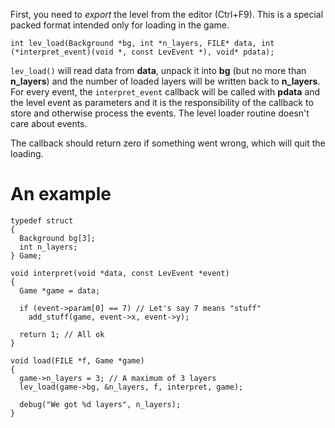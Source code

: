 First, you need to _export_ the level from the editor (Ctrl+F9). This is a special packed format intended only for loading in the game.

```
int lev_load(Background *bg, int *n_layers, FILE* data, int (*interpret_event)(void *, const LevEvent *), void* pdata);
```

`lev_load()` will read data from **data**, unpack it into **bg** (but no more than **n\_layers**) and the number of loaded layers will be written back to **n\_layers**. For every event, the `interpret_event` callback will be called with **pdata** and the level event as parameters and it is the responsibility of the callback to store and otherwise process the events. The level loader routine doesn't care about events.

The callback should return zero if something went wrong, which will quit the loading.

# An example #

```
typedef struct
{
  Background bg[3];
  int n_layers;
} Game;

void interpret(void *data, const LevEvent *event)
{
  Game *game = data;

  if (event->param[0] == 7) // Let's say 7 means "stuff"
    add_stuff(game, event->x, event->y);

  return 1; // All ok
}

void load(FILE *f, Game *game)
{
  game->n_layers = 3; // A maximum of 3 layers
  lev_load(game->bg, &n_layers, f, interpret, game);

  debug("We got %d layers", n_layers);
}
```